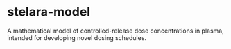 # stelara-model
A mathematical model of controlled-release dose concentrations in plasma, intended for developing novel dosing schedules.
